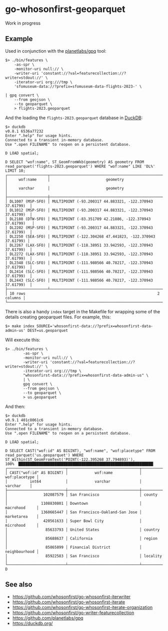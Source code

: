 # go-whosonfirst-geoparquet

Work in progress

## Example

Used in conjunction with the [planetlabs/gpq](https://github.com/planetlabs/gpq) tool:

```
$> ./bin/features \
	-as-spr \
	-monitor-uri null:// \
	-writer-uri 'constant://?val=featurecollection://?writer=stdout://' \
	-iterator-uri org:///tmp \
	'sfomuseum-data://?prefix=sfomuseum-data-flights-2023-' \

| gpq convert \
	--from geojson \
	--to geoparquet \
	> flights-2023.geoparquet
```

And the loading the `flights-2023.geoparquet` database in [DuckDB](https://duckdb.org/docs/extensions/spatial.html):

```
$> duckdb
v0.8.1 6536a77232
Enter ".help" for usage hints.
Connected to a transient in-memory database.
Use ".open FILENAME" to reopen on a persistent database.

D LOAD spatial;

D SELECT "wof:name", ST_GeomFromWkb(geometry) AS geometry FROM read_parquet('flights-2023.geoparquet') WHERE "wof:name" LIKE 'DL%' LIMIT 10;
┌──────────────────┬──────────────────────────────────────────────────────────┐
│     wof:name     │                         geometry                         │
│     varchar      │                         geometry                         │
├──────────────────┼──────────────────────────────────────────────────────────┤
│ DL1007 (MSP-SFO) │ MULTIPOINT (-93.200317 44.883321, -122.370943 37.61799)  │
│ DL1012 (MSP-SFO) │ MULTIPOINT (-93.200317 44.883321, -122.370943 37.61799)  │
│ DL2188 (DTW-SFO) │ MULTIPOINT (-83.351709 42.21886, -122.370943 37.61799)   │
│ DL2202 (MSP-SFO) │ MULTIPOINT (-93.200317 44.883321, -122.370943 37.61799)  │
│ DL2250 (SEA-SFO) │ MULTIPOINT (-122.304268 47.441823, -122.370943 37.61799) │
│ DL2267 (LAX-SFO) │ MULTIPOINT (-118.38951 33.942593, -122.370943 37.61799)  │
│ DL2272 (LAX-SFO) │ MULTIPOINT (-118.38951 33.942593, -122.370943 37.61799)  │
│ DL2348 (SLC-SFO) │ MULTIPOINT (-111.980566 40.78217, -122.370943 37.61799)  │
│ DL2414 (SLC-SFO) │ MULTIPOINT (-111.980566 40.78217, -122.370943 37.61799)  │
│ DL2443 (SLC-SFO) │ MULTIPOINT (-111.980566 40.78217, -122.370943 37.61799)  │
├──────────────────┴──────────────────────────────────────────────────────────┤
│ 10 rows                                                           2 columns │
└─────────────────────────────────────────────────────────────────────────────┘
```

There is also a handy `index` target in the Makefile for wrapping some of the details creating geoparquet files. For example, this:

```
$> make index SOURCE='whosonfirst-data://?prefix=whosonfirst-data-admin-us' DEST=us.geoparquet
```

Will execute this:

```
$> ./bin/features \
		-as-spr \
		-monitor-uri null:// \
		-writer-uri 'constant://?val=featurecollection://?writer=stdout://' \
		-iterator-uri org:///tmp \
		"whosonfirst-data://?prefix=whosonfirst-data-admin-us" \
		| \
		gpq convert \
		--from geojson \
		--to geoparquet \
		> us.geoparquet
```

And then:

```
$> duckdb
v0.9.1 401c8061c6
Enter ".help" for usage hints.
Connected to a transient in-memory database.
Use ".open FILENAME" to reopen on a persistent database.

D LOAD spatial;

D SELECT CAST("wof:id" AS BIGINT), "wof:name", "wof:placetype" FROM read_parquet('us.geoparquet') WHERE ST_Within(ST_GeomFromText('POINT(-122.395268 37.794893)'), 
100% ▕████████████████████████████████████████████████████████████▏ 
┌──────────────────────────┬────────────────────────────────┬───────────────┐
│ CAST("wof:id" AS BIGINT) │            wof:name            │ wof:placetype │
│          int64           │            varchar             │    varchar    │
├──────────────────────────┼────────────────────────────────┼───────────────┤
│                102087579 │ San Francisco                  │ county        │
│               1108830801 │ Downtown                       │ macrohood     │
│               1360665447 │ San Francisco-Oakland-San Jose │ marketarea    │
│                420561633 │ Super Bowl City                │ microhood     │
│                 85633793 │ United States                  │ country       │
│                 85688637 │ California                     │ region        │
│                 85865899 │ Financial District             │ neighbourhood │
│                 85922583 │ San Francisco                  │ locality      │
└──────────────────────────┴────────────────────────────────┴───────────────┘
D
```

## See also

* https://github.com/whosonfirst/go-whosonfirst-iterwriter
* https://github.com/whosonfirst/go-whosonfirst-iterate
* https://github.com/whosonfirst/go-whosonfirst-iterate-organization
* https://github.com/whosonfirst/go-writer-featurecollection
* https://github.com/planetlabs/gpq
* https://duckdb.org/